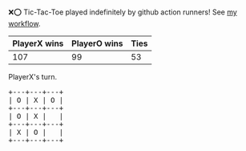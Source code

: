 :x::o: Tic-Tac-Toe played indefinitely by github action runners! See [my workflow](.github/workflows/play.yaml).

|PlayerX wins|PlayerO wins|Ties|
|-|-|-|
|107|99|53|

PlayerX's turn.

<pre>
+---+---+---+
| O | X | O |
+---+---+---+
| O | X |   |
+---+---+---+
| X | O |   |
+---+---+---+
</pre>